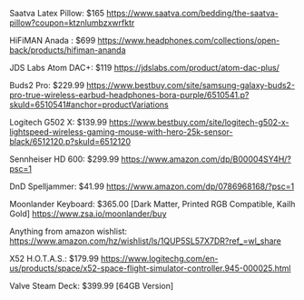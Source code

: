 Saatva Latex Pillow: $165 https://www.saatva.com/bedding/the-saatva-pillow?coupon=ktznlumbzxwrfktr

HiFiMAN Anada : $699 https://www.headphones.com/collections/open-back/products/hifiman-ananda

JDS Labs Atom DAC+: $119 https://jdslabs.com/product/atom-dac-plus/

Buds2 Pro: $229.99 https://www.bestbuy.com/site/samsung-galaxy-buds2-pro-true-wireless-earbud-headphones-bora-purple/6510541.p?skuId=6510541#anchor=productVariations

Logitech G502 X: $139.99 https://www.bestbuy.com/site/logitech-g502-x-lightspeed-wireless-gaming-mouse-with-hero-25k-sensor-black/6512120.p?skuId=6512120

Sennheiser HD 600: $299.99 https://www.amazon.com/dp/B00004SY4H/?psc=1

DnD Spelljammer: $41.99 https://www.amazon.com/dp/0786968168/?psc=1

Moonlander Keyboard: $365.00 [Dark Matter, Printed RGB Compatible, Kailh Gold] https://www.zsa.io/moonlander/buy

Anything from amazon wishlist: https://www.amazon.com/hz/wishlist/ls/1QUP5SL57X7DR?ref_=wl_share

X52 H.O.T.A.S.: $179.99 https://www.logitechg.com/en-us/products/space/x52-space-flight-simulator-controller.945-000025.html

Valve Steam Deck: $399.99 [64GB Version]

